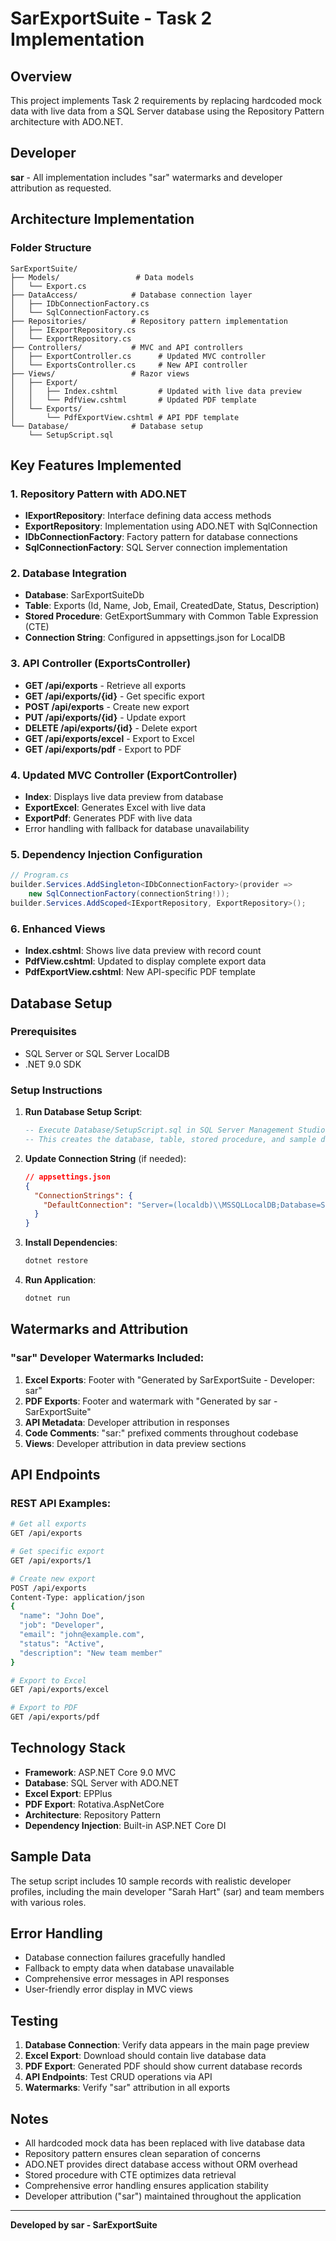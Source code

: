 # SarExportSuite - Task 2 Implementation

## Overview
This project implements Task 2 requirements by replacing hardcoded mock data with live data from a SQL Server database using the Repository Pattern architecture with ADO.NET.

## Developer
**sar** - All implementation includes "sar" watermarks and developer attribution as requested.

## Architecture Implementation

### Folder Structure
```
SarExportSuite/
├── Models/                 # Data models
│   └── Export.cs
├── DataAccess/            # Database connection layer
│   ├── IDbConnectionFactory.cs
│   └── SqlConnectionFactory.cs
├── Repositories/          # Repository pattern implementation
│   ├── IExportRepository.cs
│   └── ExportRepository.cs
├── Controllers/           # MVC and API controllers
│   ├── ExportController.cs      # Updated MVC controller
│   └── ExportsController.cs     # New API controller
├── Views/                 # Razor views
│   ├── Export/
│   │   ├── Index.cshtml         # Updated with live data preview
│   │   └── PdfView.cshtml       # Updated PDF template
│   └── Exports/
│       └── PdfExportView.cshtml # API PDF template
└── Database/              # Database setup
    └── SetupScript.sql
```

## Key Features Implemented

### 1. Repository Pattern with ADO.NET
- **IExportRepository**: Interface defining data access methods
- **ExportRepository**: Implementation using ADO.NET with SqlConnection
- **IDbConnectionFactory**: Factory pattern for database connections
- **SqlConnectionFactory**: SQL Server connection implementation

### 2. Database Integration
- **Database**: SarExportSuiteDb
- **Table**: Exports (Id, Name, Job, Email, CreatedDate, Status, Description)
- **Stored Procedure**: GetExportSummary with Common Table Expression (CTE)
- **Connection String**: Configured in appsettings.json for LocalDB

### 3. API Controller (ExportsController)
- **GET /api/exports** - Retrieve all exports
- **GET /api/exports/{id}** - Get specific export
- **POST /api/exports** - Create new export
- **PUT /api/exports/{id}** - Update export
- **DELETE /api/exports/{id}** - Delete export
- **GET /api/exports/excel** - Export to Excel
- **GET /api/exports/pdf** - Export to PDF

### 4. Updated MVC Controller (ExportController)
- **Index**: Displays live data preview from database
- **ExportExcel**: Generates Excel with live data
- **ExportPdf**: Generates PDF with live data
- Error handling with fallback for database unavailability

### 5. Dependency Injection Configuration
```csharp
// Program.cs
builder.Services.AddSingleton<IDbConnectionFactory>(provider => 
    new SqlConnectionFactory(connectionString!));
builder.Services.AddScoped<IExportRepository, ExportRepository>();
```

### 6. Enhanced Views
- **Index.cshtml**: Shows live data preview with record count
- **PdfView.cshtml**: Updated to display complete export data
- **PdfExportView.cshtml**: New API-specific PDF template

## Database Setup

### Prerequisites
- SQL Server or SQL Server LocalDB
- .NET 9.0 SDK

### Setup Instructions

1. **Run Database Setup Script**:
   ```sql
   -- Execute Database/SetupScript.sql in SQL Server Management Studio
   -- This creates the database, table, stored procedure, and sample data
   ```

2. **Update Connection String** (if needed):
   ```json
   // appsettings.json
   {
     "ConnectionStrings": {
       "DefaultConnection": "Server=(localdb)\\MSSQLLocalDB;Database=SarExportSuiteDb;Trusted_Connection=true;MultipleActiveResultSets=true"
     }
   }
   ```

3. **Install Dependencies**:
   ```bash
   dotnet restore
   ```

4. **Run Application**:
   ```bash
   dotnet run
   ```

## Watermarks and Attribution

### "sar" Developer Watermarks Included:
1. **Excel Exports**: Footer with "Generated by SarExportSuite - Developer: sar"
2. **PDF Exports**: Footer and watermark with "Generated by sar - SarExportSuite"
3. **API Metadata**: Developer attribution in responses
4. **Code Comments**: "sar:" prefixed comments throughout codebase
5. **Views**: Developer attribution in data preview sections

## API Endpoints

### REST API Examples:

```bash
# Get all exports
GET /api/exports

# Get specific export
GET /api/exports/1

# Create new export
POST /api/exports
Content-Type: application/json
{
  "name": "John Doe",
  "job": "Developer",
  "email": "john@example.com",
  "status": "Active",
  "description": "New team member"
}

# Export to Excel
GET /api/exports/excel

# Export to PDF
GET /api/exports/pdf
```

## Technology Stack

- **Framework**: ASP.NET Core 9.0 MVC
- **Database**: SQL Server with ADO.NET
- **Excel Export**: EPPlus
- **PDF Export**: Rotativa.AspNetCore
- **Architecture**: Repository Pattern
- **Dependency Injection**: Built-in ASP.NET Core DI

## Sample Data

The setup script includes 10 sample records with realistic developer profiles, including the main developer "Sarah Hart" (sar) and team members with various roles.

## Error Handling

- Database connection failures gracefully handled
- Fallback to empty data when database unavailable
- Comprehensive error messages in API responses
- User-friendly error display in MVC views

## Testing

1. **Database Connection**: Verify data appears in the main page preview
2. **Excel Export**: Download should contain live database data
3. **PDF Export**: Generated PDF should show current database records
4. **API Endpoints**: Test CRUD operations via API
5. **Watermarks**: Verify "sar" attribution in all exports

## Notes

- All hardcoded mock data has been replaced with live database data
- Repository pattern ensures clean separation of concerns
- ADO.NET provides direct database access without ORM overhead
- Stored procedure with CTE optimizes data retrieval
- Comprehensive error handling ensures application stability
- Developer attribution ("sar") maintained throughout the application

---
**Developed by sar - SarExportSuite**
